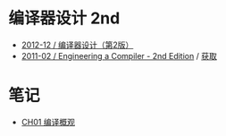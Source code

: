 # 编译器设计 2nd

- [2012-12 / 编译器设计（第2版）](https://book.douban.com/subject/20436488/)
- [2011-02 / Engineering a Compiler - 2nd Edition](https://book.douban.com/subject/5288601/) / [获取](https://github.com/germanoa/compiladores/tree/master/doc/ebook)

# 笔记

- [CH01 编译概观](ch01.md)
